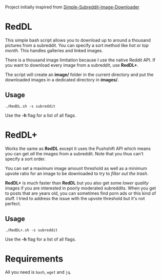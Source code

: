 Project initially inspired from [Simple-Subreddit-Image-Downloader](https://github.com/ostrolucky/Simple-Subreddit-Image-Downloader)

# RedDL

This simple bash script allows you to download up to around a thousand pictures from a subreddit. You can specify a sort method like *hot* or *top month*. This handles galleries and linked images.

There is a thousand image limitation because I use the native Reddit API. If you want to download every image from a subreddit, use **RedDL+**.

The script will create an **image/** folder in the current directory and put the downloaded images in a dedicated directory in **images/**.

## Usage

`./RedDL.sh -s subreddit`

Use the **-h** flag for a list of all flags.

# RedDL+

Works the same as **RedDL** except it uses the Pushshift API which means you can get *all* the images from a subreddit. Note that you thus can't specify a sort order.

You can set a maximum image amount threshold as well as a minimum upvote ratio for an image to be downloaded to try to *filter out the trash*.

**RedDL+** is much faster than **RedDL** but you also get some *lower quality* images if you are interested in poorly moderated subreddits. When you get to posts that are years old, you can sometimes find porn ads or this kind of stuff. I tried to address the issue with the upvote threshold but it's not perfect.

## Usage

`./RedDL+.sh -s subreddit`

Use the **-h** flag for a list of all flags.

# Requirements

All you need is `bash`, `wget` and `jq`.
